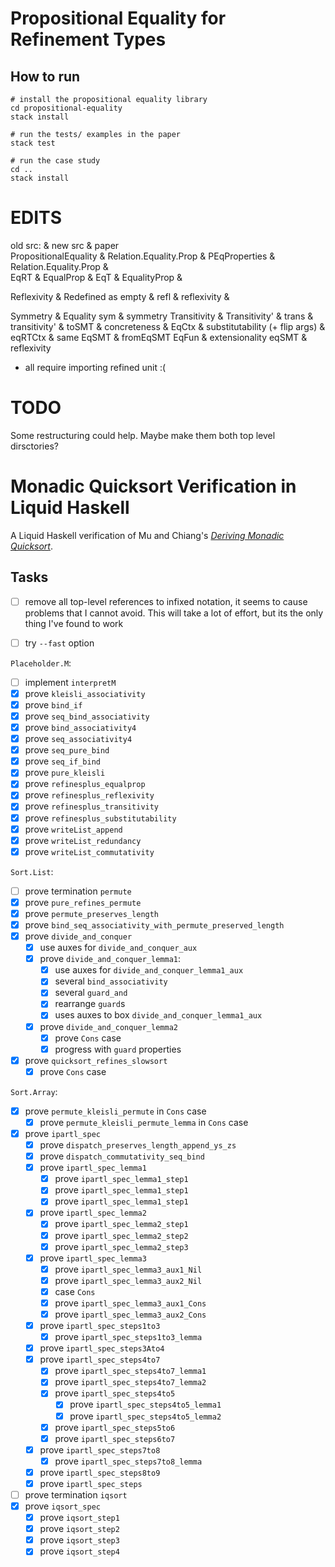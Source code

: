 # Propositional Equality for Refinement Types

## How to run

```
# install the propositional equality library
cd propositional-equality
stack install

# run the tests/ examples in the paper
stack test

# run the case study
cd ..
stack install
```

# EDITS

old src: & new src & paper  
PropositionalEquality & Relation.Equality.Prop & PEqProperties &
Relation.Equality.Prop &  
EqRT & EqualProp & EqT & EqualityProp &

Reflexivity & Redefined as empty & refl & reflexivity &

Symmetry & Equality sym & symmetry Transitivity & Transitivity' & trans &
transitivity' & toSMT & concreteness & EqCtx & substitutability (+ flip args) &
eqRTCtx & same EqSMT & fromEqSMT EqFun & extensionality eqSMT & reflexivity

- all require importing refined unit :(

# TODO

Some restructuring could help. Maybe make them both top level dirsctories?

# Monadic Quicksort Verification in Liquid Haskell

A Liquid Haskell verification of Mu and Chiang's _[Deriving Monadic
Quicksort][mu s, chiang t - declarative pearl- deriving monadic quicksort]_.

## Tasks

- [ ] remove all top-level references to infixed notation, it seems to cause
      problems that I cannot avoid. This will take a lot of effort, but its the
      only thing I've found to work

- [ ] try `--fast` option

`Placeholder.M`:

- [ ] implement `interpretM`
- [x] prove `kleisli_associativity`
- [x] prove `bind_if`
- [x] prove `seq_bind_associativity`
- [x] prove `bind_associativity4`
- [x] prove `seq_associativity4`
- [x] prove `seq_pure_bind`
- [x] prove `seq_if_bind`
- [x] prove `pure_kleisli`
- [x] prove `refinesplus_equalprop`
- [x] prove `refinesplus_reflexivity`
- [x] prove `refinesplus_transitivity`
- [x] prove `refinesplus_substitutability`
- [x] prove `writeList_append`
- [x] prove `writeList_redundancy`
- [x] prove `writeList_commutativity`

`Sort.List`:

- [ ] prove termination `permute`
- [x] prove `pure_refines_permute`
- [x] prove `permute_preserves_length`
- [x] prove `bind_seq_associativity_with_permute_preserved_length`
- [x] prove `divide_and_conquer`
  - [x] use auxes for `divide_and_conquer_aux`
  - [x] prove `divide_and_conquer_lemma1`:
    - [x] use auxes for `divide_and_conquer_lemma1_aux`
    - [x] several `bind_associativity`
    - [x] several `guard_and`
    - [x] rearrange `guard`s
    - [x] uses auxes to box `divide_and_conquer_lemma1_aux`
  - [x] prove `divide_and_conquer_lemma2`
    - [x] prove `Cons` case
    - [x] progress with `guard` properties
- [x] prove `quicksort_refines_slowsort`
  - [x] prove `Cons` case

`Sort.Array`:

- [x] prove `permute_kleisli_permute` in `Cons` case
  - [x] prove `permute_kleisli_permute_lemma` in `Cons` case
- [x] prove `ipartl_spec`
  - [x] prove `dispatch_preserves_length_append_ys_zs`
  - [x] prove `dispatch_commutativity_seq_bind`
  - [x] prove `ipartl_spec_lemma1`
    - [x] prove `ipartl_spec_lemma1_step1`
    - [x] prove `ipartl_spec_lemma1_step1`
    - [x] prove `ipartl_spec_lemma1_step1`
  - [x] prove `ipartl_spec_lemma2`
    - [x] prove `ipartl_spec_lemma2_step1`
    - [x] prove `ipartl_spec_lemma2_step2`
    - [x] prove `ipartl_spec_lemma2_step3`
  - [x] prove `ipartl_spec_lemma3`
    - [x] prove `ipartl_spec_lemma3_aux1_Nil`
    - [x] prove `ipartl_spec_lemma3_aux2_Nil`
    - [x] case `Cons`
    - [x] prove `ipartl_spec_lemma3_aux1_Cons`
    - [x] prove `ipartl_spec_lemma3_aux2_Cons`
  - [x] prove `ipartl_spec_steps1to3`
    - [x] prove `ipartl_spec_steps1to3_lemma`
  - [x] prove `ipartl_spec_steps3Ato4`
  - [x] prove `ipartl_spec_steps4to7`
    - [x] prove `ipartl_spec_steps4to7_lemma1`
    - [x] prove `ipartl_spec_steps4to7_lemma2`
    - [x] prove `ipartl_spec_steps4to5`
      - [x] prove `ipartl_spec_steps4to5_lemma1`
      - [x] prove `ipartl_spec_steps4to5_lemma2`
    - [x] prove `ipartl_spec_steps5to6`
    - [x] prove `ipartl_spec_steps6to7`
  - [x] prove `ipartl_spec_steps7to8`
    - [x] prove `ipartl_spec_steps7to8_lemma`
  - [x] prove `ipartl_spec_steps8to9`
  - [x] prove `ipartl_spec_steps`
- [ ] prove termination `iqsort`
- [x] prove `iqsort_spec`
  - [x] prove `iqsort_step1`
  - [x] prove `iqsort_step2`
  - [x] prove `iqsort_step3`
  - [x] prove `iqsort_step4`

<!-- References -->

[mu s, chiang t - declarative pearl- deriving monadic quicksort]:
  https://scm.iis.sinica.edu.tw/pub/2020-monadic-sort.pdf
